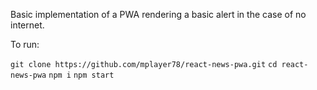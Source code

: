 Basic implementation of a PWA rendering a basic alert in the case of no internet.

To run:

`git clone https://github.com/mplayer78/react-news-pwa.git`
`cd react-news-pwa`
`npm i`
`npm start`
